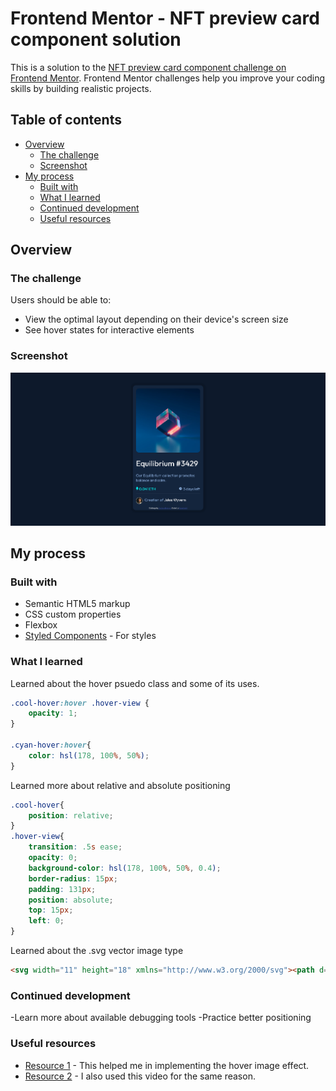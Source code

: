 # Frontend Mentor - NFT preview card component solution

This is a solution to the [NFT preview card component challenge on Frontend Mentor](https://www.frontendmentor.io/challenges/nft-preview-card-component-SbdUL_w0U). Frontend Mentor challenges help you improve your coding skills by building realistic projects. 

## Table of contents

- [Overview](#overview)
  - [The challenge](#the-challenge)
  - [Screenshot](#screenshot)
- [My process](#my-process)
  - [Built with](#built-with)
  - [What I learned](#what-i-learned)
  - [Continued development](#continued-development)
  - [Useful resources](#useful-resources)

## Overview

### The challenge

Users should be able to:

- View the optimal layout depending on their device's screen size
- See hover states for interactive elements

### Screenshot

![](./Screenshot.png)

## My process

### Built with

- Semantic HTML5 markup
- CSS custom properties
- Flexbox
- [Styled Components](https://styled-components.com/) - For styles

### What I learned
Learned about the hover psuedo class and some of its uses.

```css
.cool-hover:hover .hover-view {
    opacity: 1;
}

.cyan-hover:hover{
    color: hsl(178, 100%, 50%);
}
```
Learned more about relative and absolute positioning
```css
.cool-hover{
    position: relative;
}
.hover-view{
    transition: .5s ease;
    opacity: 0;
    background-color: hsl(178, 100%, 50%, 0.4);
    border-radius: 15px;
    padding: 131px;
    position: absolute;
    top: 15px;
    left: 0;
}
```
Learned about the .svg vector image type

```html
<svg width="11" height="18" xmlns="http://www.w3.org/2000/svg"><path d="M11 10.216 5.5 18 0 10.216l5.5 3.263 5.5-3.262ZM5.5 0l5.496 9.169L5.5 12.43 0 9.17 5.5 0Z" fill="#00FFF8"/></svg>
```

### Continued development
-Learn more about available debugging tools
-Practice better positioning

### Useful resources

- [Resource 1](https://www.w3schools.com/howto/tryit.asp?filename=tryhow_css_image_overlay_opacity) - This helped me in implementing the hover image effect.
- [Resource 2](https://www.youtube.com/watch?v=XEhR_EfKI7o) - I also used this video for the same reason.
